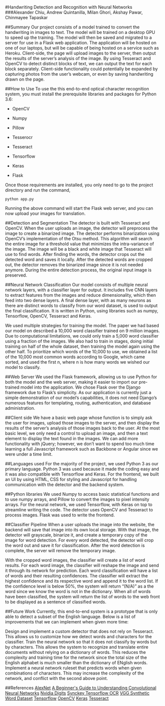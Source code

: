#Handwriting Detection and Recognition with Neural Networks
###Alexander Chiu, Andrew Quintanilla, Milan Ghori, Akshay Pawar, Chinmayee Tapaskar
 
##Summary
Our project consists of a model trained to convert the handwriting in images to text. The model will be trained on a desktop GPU to speed up the training. The model will then be saved and migrated to a server for use in a Flask web application. The application will be hosted on one of our laptops, but will be capable of being hosted on a service such as Heroku. Client-side, the page will upload images to the server, then output the results of the server’s analysis of the image. By using Tesseract and OpenCV to detect distinct blocks of text, we can output the text for each block separately. Client-side functionality could potentially be expanded by capturing photos from the user’s webcam, or even by saving handwriting drawn on the page. 

##How to Use
To use the this end-to-end optical character recognition system, you must install the prerequisite libraries and packages for Python 3.6:

* OpenCV 

* Numpy

* Pillow

* Tesserocr

* Tesseract

* Tensorflow

* Keras

* Flask

Once those requirements are installed, you only need to go to the project directory and run the command,

`python app.py`

Running the above command will start the Flask web server, and you can now upload your images for translation.

##Detection and Segmentation
The detector is built with Tesseract and OpenCV. When the user uploads an image, the detector will preprocess the image to create a binarized image. The detector performs binarization using OpenCV’s implementation of the Otsu method. This algorithm will search the entire image for a threshold value that minimizes the intra-variance of the image. The image will be a black and white image that Tesseract will use to find words. After finding the words, the detector crops out the detected word and saves it locally. After the detected words are cropped out, the detector removes the binarized image since it is not needed anymore. During the entire detection process, the original input image is preserved. 

##Neural Network Classification
Our model consists of multiple neural network layers, with a classifier layer for output. It includes five CNN layers to extract features from the images and reduce dimensionality, which then feed into two dense layers. A final dense layer, with as many neurons as there are distinct words to classify from our word dataset, is used to output the final classification. It is written in Python, using libraries such as numpy, Tensorflow, OpenCV, Tesseract and Keras.

We used multiple strategies for training the model. The paper we had based our model on described a 10,000 word classifier trained on 9 million images. Due to computational limitations, we could only train a 5,000 word classifier using a fraction of the images. We also had to train in stages, doing initial training on half of the whole dataset, then training the model again using the other half. To prioritize which words of the 10,000 to use, we obtained a list of the 10,000 most common words according to Google, which came sorted, and used the first n, where n is how many words we wished our model to classify.

##Web Server
We used the Flask framework, allowing us to use Python for both the model and the web server, making it easier to import our pre-trained model into the application. We chose Flask over the Django framework due to Flask’s simplicity. As our application is currently just a simple demonstration of our model’s capabilities, it does not need Django’s numerous features for templating, routing, authentication, and database administration. 

##Client side
We have a basic web page whose function is to simply ask the user for images, upload those images to the server, and then display the results of the server’s analysis of those images back to the user. At the most basic level, we only need a control to upload an image, and then a text element to display the text found in the images. We can add more functionality with jQuery; however, we don’t want to spend too much time learning a full Javascript framework such as Backbone or Angular since we were under a time limit.

##Languages used
For the majority of the project, we used Python 3 as our primary language. Python 3 was used because it made the coding easy and it was also compatible with Tensorflow and Keras. For the frontend, we built an UI by using HTML, CSS for styling and Javascript for handling communication with the detector and the backend system.

##Python libraries
We used Numpy to access basic statistical functions and to use numpy arrays, and Pillow to convert the images to pixel intensity arrays. For the neural network, we used Tensorflow, with Keras on top to streamline writing the code. The detector uses OpenCV and Tesseract to process images. Flask was used to write the frontend.

##Classifier Pipeline
When a user uploads the image into the website, the backend will save that image into its own local storage. With that image, the detector will grayscale, binarize it, and create a temporary copy of the image for word detection. For every word detected, the detector will crop the word out and save it for classification. After the word detection is complete, the server will remove the temporary image. 

With the cropped word images, the classifier will create a list of word results. For each word image, the classifier will reshape the image and send it through its network for prediction. Each word classification will have a list of words and their resulting confidences. The classifier will extract the highest confidence and its respective word and append it to the word list. If the confidence level is below 50%, the system will return “(N/A)” as a the word since we know the word is not in the dictionary. When all of words have been classified, the system will return the list of words to the web front to be displayed as a sentence of classified words. 

##Future Work
Currently, this end-to-end system is a prototype that is only able to detect a subset of the English language. Below is a list of improvements that we can implement when given more time:

Design and implement a custom detector that does not rely on Tesseract. This allows us to customize how we detect words and characters for the classifier.
Train the neural network so that it does not classify by words but by characters. This allows the system to recognize and translate entire documents without relying on a dictionary of words. This reduces the complexity and training time for the network since the total size of the English alphabet is much smaller than the dictionary of ENglish words.
Implement a neural network ruleset that predicts words when given combinations of characters. This may increase the complexity of the network, and conflict with the second above point. 

##References
[AlexNet](https://papers.nips.cc/paper/4824-imagenet-classification-with-deep-convolutional-neural-networks)
[A Beginner's Guide to Understanding Convolutional Neural Networks](https://adeshpande3.github.io/A-Beginner's-Guide-To-Understanding-Convolutional-Neural-Networks/)
[Nvidia Digits](https://developer.nvidia.com/digits)
[Synckey Tensorflow OCR](https://github.com/synckey/tensorflow_lstm_ctc_ocr)
[VGG Synthetic Word Dataset](http://www.robots.ox.ac.uk/~vgg/data/text)
[Tensorflow](https://www.tensorflow.org/)
[OpenCV](https://opencv.org/)
[Keras](https://keras.io/)
[Tesseract](https://github.com/tesseract-ocr/tesseract)
